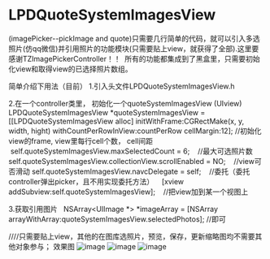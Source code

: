 # LPDQuoteSystemImagesView
(imagePicker--pickImage and quote)只需要几行简单的代码，就可以引入多选照片(仿qq微信)并引用照片的功能模块(只需要贴上view，就获得了全部).这里要感谢TZImagePickerController！！  所有的功能都集成到了黑盒里，只需要初始化view和取得view的已选择照片数组。

简单介绍下用法（目前）
1.引入头文件LPDQuoteSystemImagesView.h

2.在一个controller类里， 初始化一个quoteSystemImagesView (UIview)
LPDQuoteSystemImagesView *quoteSystemImagesView = [[LPDQuoteSystemImagesView alloc] initWithFrame:CGRectMake(x, y, width, hight) withCountPerRowInView:countPerRow cellMargin:12];
//初始化view的frame, view里每行cell个数， cell间距
    self.quoteSystemImagesView.maxSelectedCount = 6; 
    //最大可选照片数
     self.quoteSystemImagesView.collectionView.scrollEnabled = NO;
    //view可否滑动 
    self.quoteSystemImagesView.navcDelegate = self;
    //委托（委托controller弹出picker，且不用实现委托方法）
    [xview addSubview:self.quoteSystemImagesView];
    //把view加到某一个视图上
    
3.获取引用图片  
 NSArray<UIImage *> *imageArray = [NSArray arrayWithArray:quoteSystemImagesView.selectedPhotos];
 //即可
 
 ////只需要贴上view，其他的在图库选照片，预览，保存，更新缩略图均不需要其他对象参与；
效果图
![image](https://github.com/Assuner-Lee/LPDQuoteSystemImagesView/blob/master/IMG_0878(20161222-160941).jpg)
![image](https://github.com/Assuner-Lee/LPDQuoteSystemImagesView/blob/master/IMG_0876.PNG)
![image](https://github.com/Assuner-Lee/LPDQuoteSystemImagesView/blob/master/IMG_0877.PNG)
